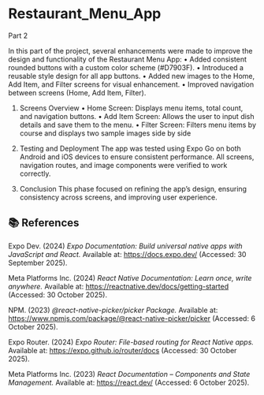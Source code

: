 # Restaurant_Menu_App

Part 2

In this part of the project, several enhancements were made to improve the design and functionality of the Restaurant Menu App:
• Added consistent rounded buttons with a custom color scheme (#D7903F).
• Introduced a reusable style design for all app buttons.
• Added new images to the Home, Add Item, and Filter screens for visual enhancement.
• Improved navigation between screens (Home, Add Item, Filter).

1. Screens Overview
• Home Screen: Displays menu items, total count, and navigation buttons.
• Add Item Screen: Allows the user to input dish details and save them to the menu.
• Filter Screen: Filters menu items by course and displays two sample images side by side

2. Testing and Deployment
The app was tested using Expo Go on both Android and iOS devices to ensure consistent performance. All screens, navigation routes, and image components were verified to work correctly.

3. Conclusion
This phase focused on refining the app’s design, ensuring consistency across screens, and improving user experience. 

## 📚 References

Expo Dev. (2024) *Expo Documentation: Build universal native apps with JavaScript and React.* Available at: https://docs.expo.dev/ (Accessed: 30 September 2025).

Meta Platforms Inc. (2024) *React Native Documentation: Learn once, write anywhere.* Available at: https://reactnative.dev/docs/getting-started (Accessed: 30 October 2025).

NPM. (2023) *@react-native-picker/picker Package.* Available at: https://www.npmjs.com/package/@react-native-picker/picker (Accessed: 6 October 2025).

Expo Router. (2024) *Expo Router: File-based routing for React Native apps.* Available at: https://expo.github.io/router/docs (Accessed: 30 October 2025).

Meta Platforms Inc. (2023) *React Documentation – Components and State Management.* Available at: https://react.dev/ (Accessed: 6 October 2025).



